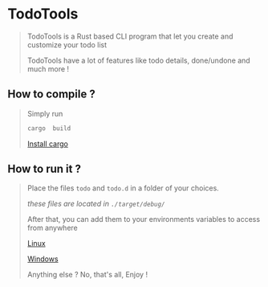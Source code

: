 # TodoTools

> TodoTools is a Rust based CLI program that let you create and customize your todo list
> 
> TodoTools have a lot of features like todo details, done/undone and much more !

## How to compile ?
> Simply run
> ```bash
> cargo  build
> ```
> [Install cargo](https://crates.io)


## How to run it ?
> Place the files `todo` and `todo.d` in a folder of your choices.
> 
> *these files are located in `./target/debug/`*
> 
> After that, you can add them to your environments variables to access from anywhere
> 
> [Linux](https://opensource.com/article/17/6/set-path-linux)
> 
> [Windows](https://www.computerhope.com/issues/ch000549.htm)
>
> 
> Anything else ? No, that's all, Enjoy !


